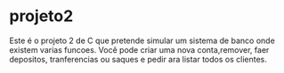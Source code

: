 # projeto2
Este é o projeto 2 de C que pretende simular um sistema de banco onde existem varias funcoes. Você pode criar uma nova conta,remover, faer depositos, tranferencias ou saques e pedir ara listar todos os clientes.
